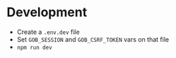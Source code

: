 # Development

- Create a `.env.dev` file
- Set `GOB_SESSION` and `GOB_CSRF_TOKEN` vars on that file
- `npm run dev`
